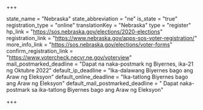 +++

state_name = "Nebraska"
state_abbreviation = "ne"
is_state = "true"
registration_type = "online"
translationKey = "Nebraska"
type = "register"
hp_link = "https://sos.nebraska.gov/elections/2020-elections"
registration_link = "https://www.nebraska.gov/apps-sos-voter-registration/"
more_info_link = "https://sos.nebraska.gov/elections/voter-forms"
confirm_registration_link = "https://www.votercheck.necvr.ne.gov/voterview"
mail_postmarked_deadline = "Dapat na naka-postmark ng Biyernes, ika-21 ng Oktubre 2022"
default_ip_deadline = "Ika-dalawang  Biyernes bago ang Araw ng Eleksyon"
default_online_deadline = "Ika-tatlong Biyernes bago ang Araw ng Eleksyon"
default_mail_postmarked_deadline = " Dapat naka-postmark sa ika-tatlong Biyernes bago ang Araw ng Eleksyon"

+++